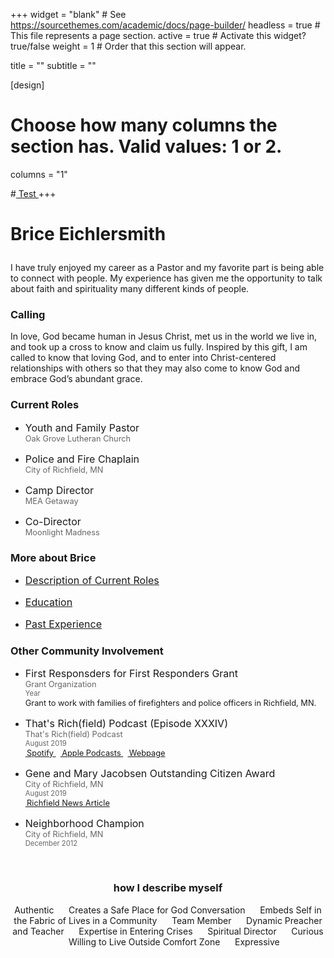 +++
widget = "blank"  # See https://sourcethemes.com/academic/docs/page-builder/
headless = true  # This file represents a page section.
active = true  # Activate this widget? true/false
weight = 1  #  Order that this section will appear.

title = ""
subtitle = ""

[design]
  # Choose how many columns the section has. Valid values: 1 or 2.
  columns = "1"

#<a href="current/WIST"> Test </a>
+++



<h1> <p><b> Brice Eichlersmith  </b></p> </h1>
<p>
<!--  <img alt = '' width='400' src='/img/MYE.jpg' align="right" style="margin: 10px 10px 10px 50px;"/> -->
</p>

<p>
I have truly enjoyed my career as a Pastor and my favorite part is being able to connect with people.  My experience has given me the opportunity to talk about faith and spirituality many different kinds of people.  


<h3> Calling </h3> 
In love, God became human in Jesus Christ, met us in the world we live in, and took up a cross to know and claim us fully.  Inspired by this gift, I am called to know that loving God, and to enter into Christ-centered relationships with others so that they may also come to know God and embrace God’s abundant grace. 
</p>

<style>
p.title {
  font-size: 1rem; 
  margin: 15px 0px 0px 0px; 
}
p.org {
  font-size: .8rem;
  color: rgba(0,0,0,0.6);
  margin:0px; 
}
p.year {
  font-size: .7rem;
  color: rgba(0,0,0,0.6);
  margin:0px; 
}

p.desc {
  font-size: .8rem;
  margin: 1px 0px 0px 0px; 
}
</style>

<div class="row">
  <div class="col-md-5">
    <h3>Current Roles </h3>
      <ul >
        <li>
        <p class="title">Youth and Family Pastor</p>
        <p class="org">Oak Grove Lutheran Church</p>
        </li>
        <li>
        <p class="title">Police and Fire Chaplain</p>
        <p class="org">City of Richfield, MN</p>
        </li>
         <li>
        <p class="title">Camp Director</p>
        <p class="org">MEA Getaway</p>
        </li>
        <li>
        <p class="title">Co-Director</p>
        <p class="org">Moonlight Madness</p>
        </li>
      </ul>
  <h3>More about Brice </h3>
      <ul>
        <li>
        <p class="title">
        <a href="/about/current-roles"> Description of Current Roles </a>
        </p>
        </li>
        <li> 
        <p class="title">
        <a href="/about/education"> Education </a>
        </p>
        </li>
        <li>
        <p class="title">
        <a href="/about/past-experience">  Past Experience </a>
        </p>
        </li>
      </ul>
  </div>
  
  <div class="col-md-7">
    <h3>Other Community Involvement</h3>
      <ul>
        <li>
        <p class="title"> First Responsders for First Responders Grant</p>
        <p class="org">Grant Organization</p>
        <p class="year"> Year </p>
        <p class="desc"> Grant to work with families of firefighters and police officers in Richfield, MN. 
        </p> 
        </li>
         <li>
        <p class="title">That's Rich(field) Podcast (Episode XXXIV)</p>
        <p class="org">That's Rich(field) Podcast</p>
        <p class="year">August 2019 </p>
        <p class="desc">
          <a href="https://open.spotify.com/episode/0uYt9Obo6nW29YaPSVLixN" target="_blank">
          <i class="fab fa-spotify"></i>&thinsp;Spotify </a>
          &nbsp; 
          <a href="https://podcasts.apple.com/us/podcast/thats-rich-field-podcast-episode-xxxiv/id1444897019?i=1000447443145" target="_blank"><i class="fas fa-podcast"></i>&thinsp;Apple Podcasts </a>
          &nbsp; 
          <a href="https://richfieldpodcast.libsyn.com/thats-richfield-podcast-episode-xxxiv" target="_blank"><i class="fas fa-rss"></i>&thinsp;Webpage </a>
        </p> 
        </li>
        <li>
        <p class="title">Gene and Mary Jacobsen Outstanding Citizen Award</p>
        <p class="org">City of Richfield, MN</p>
        <p class="year"> August 2019 </p>
        <p class="desc"> 
          <a href="https://www.richfieldmn.gov/Home/Components/News/News/3618/" target="_blank">
          <i class="far fa-file-alt"></i>&thinsp;Richfield News Article </a> 
        </p>
        </li>
        <li>
        <p class="title">Neighborhood Champion</p>
        <p class="org">City of Richfield, MN</p>
        <p class="year"> December 2012 </p> 
        </li>
      </ul>
  </div>
</div>

<br> 

<style>
p.double {
  line-height:2; 
}
</style>

<div 
style="
      text-align:center;
      align:center; 
">
<p class="double">
<h3> how I describe myself </h3> 
Authentic &nbsp;&nbsp;&nbsp;&nbsp;
Creates a Safe Place for God Conversation &nbsp;&nbsp;&nbsp;&nbsp;
Embeds Self in the Fabric of Lives in a Community &nbsp;&nbsp;&nbsp;&nbsp;
Team Member &nbsp;&nbsp;&nbsp;&nbsp;
Dynamic Preacher and Teacher &nbsp;&nbsp;&nbsp;&nbsp;
Expertise in Entering Crises &nbsp;&nbsp;&nbsp;&nbsp;
Spiritual Director &nbsp;&nbsp;&nbsp;&nbsp;
Curious &nbsp;&nbsp;&nbsp;&nbsp;
Willing to Live Outside Comfort Zone &nbsp;&nbsp;&nbsp;&nbsp;
Expressive 
<p> 
</div>


<!--
 
          

-->



